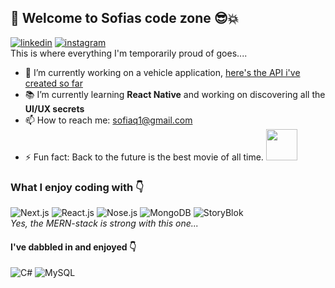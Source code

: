 ## 👋 Welcome to Sofias code zone 😎💥
[<img alt="linkedin" src="https://img.shields.io/static/v1?style=flat&logo=linkedin&label=&message=LinkedIn&color=blue"/>](https://www.linkedin.com/in/sofia-johnsson-s-856308188/)
[<img alt="instagram" src="https://img.shields.io/static/v1?style=flat&logo=instagram&label=&message=Instagram&color=pink"/>](https://www.instagram.com/sofiajohnsson_illustrations/)<br/>
This is where everything I'm temporarily proud of goes....

- 🚧 I’m currently working on a vehicle application, [here's the API i've created so far](https://github.com/1Tolv2/vehicle-api)
- 📚 I’m currently learning **React Native** and working on discovering all the **UI/UX secrets**
- 📫 How to reach me: <a href='mailto:sofiaq1+github@gmail.com'>sofiaq1@gmail.com</a>
- ⚡ Fun fact: Back to the future is the best movie of all time. <img width="50px" src="https://www.clipartmax.com/png/full/178-1788604_back-to-the-future-delorean-clipart-delorean-dmc-12.png"/>

### What I enjoy coding with 👇
<img alt="Next.js" src="https://img.shields.io/static/v1?style=flat&logo=next.js&label=&message=Next.js&color=black"/> <img alt="React.js" src="https://img.shields.io/static/v1?style=flat&logo=react&label=&message=React.js&color=grey"/> <img alt="Nose.js" src="https://img.shields.io/static/v1?style=flat&logo=node.js&label=&message=Node.js&color=lightgrey"/> <img alt="MongoDB" src="https://img.shields.io/static/v1?style=flat&logo=mongodb&label=&message=MongoDB&color=green"/> <img alt="StoryBlok" src="https://img.shields.io/static/v1?style=flat&logo=storyblok&label=&message=StoryBlok&color=white"/><br/>
*Yes, the MERN-stack is strong with this one...*

#### I've dabbled in and enjoyed 👇 
<img alt="C#" src="https://img.shields.io/static/v1?style=flat&logo=csharp&label=&message=C%23&color=purple"/> <img alt="MySQL" src="https://img.shields.io/static/v1?style=flat&logo=mysql&label=&message=MySQL&color=white"/>

